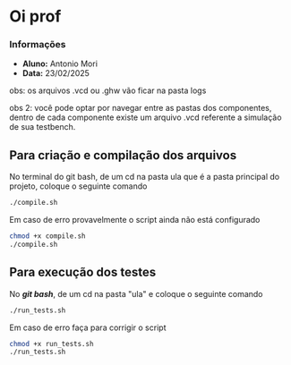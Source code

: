 # Oi prof
### Informações
- **Aluno:** Antonio Mori
- **Data:** 23/02/2025

obs: os arquivos .vcd ou .ghw vão ficar na pasta logs

obs 2: você pode optar por navegar entre as pastas dos componentes, dentro de cada componente existe um arquivo .vcd referente a simulação de sua testbench.

## Para criação e compilação dos arquivos

No terminal do git bash, de um cd na pasta ula que é a pasta principal do projeto, coloque o seguinte comando

   ```bash
./compile.sh

   ```
   Em caso de erro provavelmente o script ainda não está configurado
   ```bash
chmod +x compile.sh
./compile.sh
   ```
 
## Para execução dos testes

No ***git bash***, de um cd na pasta "ula" e coloque o seguinte comando
   ```bash
./run_tests.sh

   ```
   Em caso de erro faça para corrigir o script
   ```bash
chmod +x run_tests.sh
./run_tests.sh
   ```






